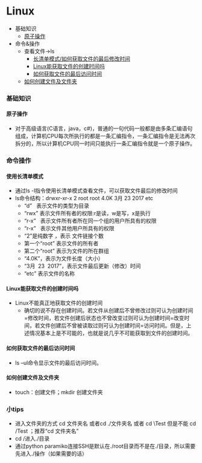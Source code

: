 # Linux

- 基础知识
    - [原子操作](#原子操作) 
- 命令&操作
    - 查看文件->ls
        - [长清单模式/如何获取文件的最后修改时间](#使用长清单模式)
        - [Linux能获取文件的创建时间吗](#Linux能获取文件的创建时间吗)
        - [如何获取文件的最后访问时间](#如何获取文件的最后访问时间)
    - [如何创建文件及文件夹](#如何创建文件及文件夹)


<!-- GFM-TOC -->

### 基础知识

#### 原子操作
- 对于高级语言(C语言，java，c#)，普通的一句代码一般都是由多条汇编语句组成，计算机CPU每次所执行的都是一条汇编指令，一条汇编指令是无法再次拆分的，所以计算机CPU同一时间只能执行一条汇编指令就是一个原子操作。

### 命令操作

#### 使用长清单模式
- 通过ls -l指令使用长清单模式查看文件，可以获取文件最后的修改时间
- ls命令结构：drwxr-xr-x  2 root root 4.0K  3月  23  2017  etc
    - “d”   表示文件的类型为目录
    - “rwx” 表示文件所有者的权限:r是读，w是写，x是执行
    - “r-x”   表示文件所有者所在同一个组的用户所具有的权限
    - “r-x”   表示文件其他用户所具有的权限
    - “2”是纯数字 ，表示 文件链接个数  
    - 第一个“root” 表示文件的所有者   
    - 第二个“root” 表示为文件的所在群组   
    - “4.0K”，表示为文件长度（大小）  
    - “3月  23  2017”，表示文件最后更新（修改）时间  
    - “etc” 表示文件的名称

#### Linux能获取文件的创建时间吗
- Linux不能真正地获取文件的创建时间
    - 确切的说不存在创建时间。若文件从创建后不曾修改过则可认为创建时间=修改时间，若文件创建后状态也不曾改变过则可认为创建时间=改变时间，若文件创建后不曾被读取过则可认为创建时间=访问时间。但是，上述情况基本上是不可能的，也就是说几乎不可能获取到文件的创建时间。

#### 如何获取文件的最后访问时间
- ls –ul命令显示文件的最后访问时间。

#### 如何创建文件及文件夹
- touch：创建文件；mkdir 创建文件夹

### 小tips
- 进入文件夹的方式 cd 文件夹名 或者cd ./文件夹名 或者 cd \Test 但是不能 cd /Test ；推荐“cd 文件夹名”
- cd /进入./目录
- 通过python paramiko连接SSH是默认在./root目录而不是在./目录，所以需要先进入./操作（如果需要的话）
